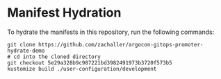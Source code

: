 # Manifest Hydration

To hydrate the manifests in this repository, run the following commands:

```shell
git clone https://github.com/zachaller/argocon-gitops-promoter-hydrate-demo
# cd into the cloned directory
git checkout 5e29a328b9c987221bd3982491973b3720f573b5
kustomize build ./user-configuration/development
```
